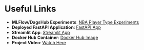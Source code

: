 # Useful Links

- **MLFlow/DagsHub Experiments**: [NBA Player Type Experiments](https://dagshub.com/s-bajjuri/NBA_Player_Type.mlflow/#/experiments/1?viewStateShareKey=fad05ba0faa7768e61d688543cd686f52e96e157919ebbd33a4b2383601d8ecd)
- **Deployed FastAPI Application**: [FastAPI App](https://nba-player-type-latest.onrender.com)
- **Streamlit App**: [Streamlit App](https://nba-1.onrender.com)
- **Docker Hub Container**: [Docker Hub Image](https://hub.docker.com/r/sbajjuri/nba-player-type)
- **Project Video**: [Watch Here](https://buffalo.zoom.us/rec/share/580t5cq0R12xT6CgzAsCK3XC3tZNeqlkuAycok9yi4XmJY7Ux9G2kgkxW1xNVgQk.gXA_07WCG5YIWLPS?startTime=1734732561000)